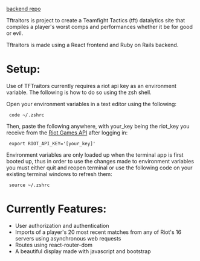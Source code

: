 [backend repo](https://github.com/JPaoloMaloles/Tftraitors_backend)

Tftraitors is project to create a Teamfight Tactics (tft) datalytics site that compiles a player's worst comps and performances whether it be for good or evil. 

Tftraitors is made using a React frontend and Ruby on Rails backend.

<h1> Setup:</h1>
Use of TFTraitors currently requires a riot api key as an environment variable. The following is how to do so using the zsh shell.

Open your environment variables in a text editor using the following:
<pre><code> code ~/.zshrc
</code></pre>
Then, paste the following anywhere, with your_key being the riot_key you receive from the [Riot Games API](https://developer.riotgames.com/) after logging in:
<pre><code> export RIOT_API_KEY='[your_key]'
</code></pre>
Environment variables are only loaded up when the terminal app is first booted up, thus in order to use the changes made to environment variables you must either quit and reopen terminal or use the following code on your existing terminal windows to refresh them:
<pre><code> source ~/.zshrc
</code></pre>

<h1> Currently Features:</h1>
<ul>
  <li> User authorization and authentication </li>
  <li> Imports of a player's 20 most recent matches from any of Riot's 16 servers using asynchronous web requests </li>
  <li> Routes using react-router-dom </li>
  <li> A beautiful display made with javascript and bootstrap</li>
</ul>
